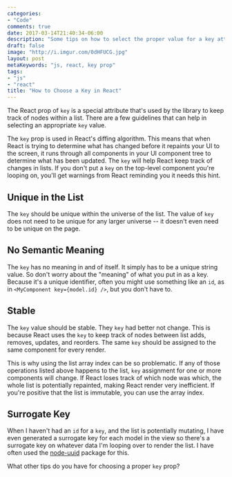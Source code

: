 ```yaml
---
categories:
- "Code"
comments: true
date: 2017-03-14T21:40:34-06:00
description: "Some tips on how to select the proper value for a key attribute in reacSome tips on how to select the proper value for a key attribute in react."
draft: false
image: "http://i.imgur.com/0dHFUCG.jpg"
layout: post
metaKeywords: "js, react, key prop"
tags:
- "js"
- "react"
title: "How to Choose a Key in React"
---
```


The React prop of `key` is a special attribute that's used by the library to keep track of nodes within a list.  There are a few guidelines that can help in selecting an appropriate `key` value.

<!--more-->

The `key` prop is used in React's diffing algorithm.  This means that when React is trying to determine what has changed before it repaints your UI to the screen, it runs through all components in your UI component tree to determine what has been updated.  The `key` will help React keep track of changes in lists.  If you don't put a `key` on the top-level component you're looping on, you'll get warnings from React reminding you it needs this hint.

## Unique in the List

The `key` should be unique within the universe of the list.  The value of `key` does not need to be unique for any larger universe -- it doesn't even need to be unique on the page.

## No Semantic Meaning

The `key` has no meaning in and of itself.  It simply has to be a unique string value.  So don't worry about the "meaning" of what you put in as a key.  Because it's a unique identifier, often you might use something like an `id`, as in `<MyComponent key={model.id} />`, but you don't have to.

## Stable

The `key` value should be stable.  They `key` had better not change.  This is because React uses the `key` to keep track of nodes between list adds, removes, updates, and reorders.  The same `key` should be assigned to the same component for every render.

This is why using the list array index can be so problematic.  If any of those operations listed above happens to the list, `key` assignment for one or more components will change.  If React loses track of which node was which, the whole list is potentially repainted, making React render very inefficient.  If you're positive that the list is immutable, you can use the array index.

## Surrogate Key

When I haven't had an `id` for a `key`, and the list is potentially mutating, I have even generated a surrogate key for each model in the view so there's a surrogate key on whatever data I'm looping over to render the list.  I have often used the [node-uuid](https://www.npmjs.com/package/node-uuid) package for this.

What other tips do you have for choosing a proper `key` prop?
